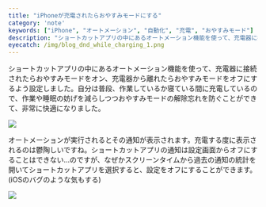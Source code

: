 ```yaml
---
title: "iPhoneが充電されたらおやすみモードにする"
category: 'note'
keywords: ["iPhone", "オートメーション", "自動化", "充電", "おやすみモード"]
description: "ショートカットアプリの中にあるオートメーション機能を使って、充電器に接続されたらおやすみモードをオン、充電器から離れたらおやすみモードをオフにするよう設定しました。自分は普段、作業しているか寝ている間に充電しているので、作業や睡眠の妨げを減らしつつおやすみモードの解除忘れを防ぐことができて、非常に快適になりました。"
eyecatch: /img/blog_dnd_while_charging_1.png
---
```


ショートカットアプリの中にあるオートメーション機能を使って、充電器に接続されたらおやすみモードをオン、充電器から離れたらおやすみモードをオフにするよう設定しました。自分は普段、作業しているか寝ている間に充電しているので、作業や睡眠の妨げを減らしつつおやすみモードの解除忘れを防ぐことができて、非常に快適になりました。

![ ](/img/blog_dnd_while_charging_1.png)

オートメーションが実行されるとその通知が表示されます。充電する度に表示されるのは鬱陶しいですね。ショートカットアプリの通知は設定画面からオフにすることはできない...のですが、なぜかスクリーンタイムから過去の通知の統計を開いてショートカットアプリを選択すると、設定をオフにすることができます。(iOSのバグのような気もする)

![ ](/img/blog_dnd_while_charging_2.png)